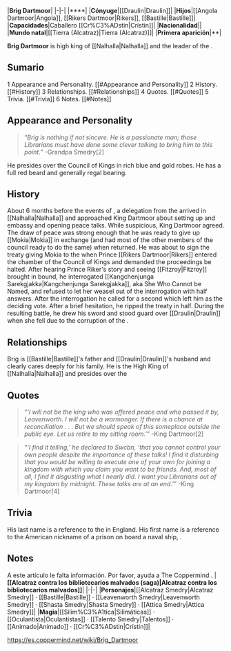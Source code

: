 |**Brig Dartmoor**|
|-|-|
|****|
|**Cónyuge**|[[Draulin\|Draulin]]|
|**Hijos**|[[Angola Dartmoor\|Angola]], [[Rikers Dartmoor\|Rikers]], [[Bastille\|Bastille]]|
|**Capacidades**|Caballero [[Cr%C3%ADstin\|Crístin]]|
|**Nacionalidad**||
|**Mundo natal**|[[Tierra (Alcatraz)\|Tierra (Alcatraz)]]|
|**Primera aparición**|**|

**Brig Dartmoor** is high king of [[Nalhalla\|Nalhalla]] and the leader of the .

## Sumario

1 Appearance and Personality. [[#Appearance and Personality]] 
2 History. [[#History]] 
3 Relationships. [[#Relationships]] 
4 Quotes. [[#Quotes]] 
5 Trivia. [[#Trivia]] 
6 Notes. [[#Notes]] 


## Appearance and Personality
>“*Brig is nothing if not sincere. He is a passionate man; those Librarians must have done some clever talking to bring him to this point.*”
\-Grandpa Smedry[2]


He presides over the Council of Kings in rich blue and gold robes. He has a full red beard and generally regal bearing.

## History
About 6 months before the events of , a delegation from the  arrived in [[Nalhalla\|Nalhalla]] and approached King Dartmoor about setting up and embassy and opening peace talks. While suspicious, King Dartmoor agreed. The draw of peace was strong enough that he was ready to give up [[Mokia\|Mokia]] in exchange (and had most of the other members of the council ready to do the same) when  returned.
He was about to sign the treaty giving Mokia to the  when Prince [[Rikers Dartmoor\|Rikers]] entered the chamber of the Council of Kings and demanded the proceedings be halted. After hearing Prince Riker's story and seeing [[Fitzroy\|Fitzroy]] brought in bound, he interrogated [[Kangchenjunga Sarekgjakka\|Kangchenjunga Sarekgjakka]], aka She Who Cannot be Named, and refused to let her weasel out of the interrogation with half answers. After the interrogation he called for a second which left him as the deciding vote. After a brief hesitation, he ripped the treaty in half.
During the resulting battle, he drew his sword and stood guard over [[Draulin\|Draulin]] when she fell due to the corruption of the .

## Relationships
Brig is [[Bastille\|Bastille]]'s father and [[Draulin\|Draulin]]'s husband and clearly cares deeply for his family.
He is the High King of [[Nalhalla\|Nalhalla]] and presides over the 

## Quotes
>“*‘I will not be the king who was offered peace and who passed it by, Leavenworth. I will not be a warmonger. If there is a chance at reconciliation . . . But we should speak of this someplace outside the public eye. Let us retire to my sitting room.’*”
\-King Dartmoor[2]


>“*‘I find it telling,’ he declared to Swcbn, ‘that you cannot control your own people despite the importance of these talks! I find it disturbing that you would be willing to execute one of your own for joining a kingdom with which you claim you want to be friends. And, most of all, I find it disgusting what I nearly did. I want you Librarians out of my kingdom by midnight. These talks are at an end.’*”
\-King Dartmoor[4]


## Trivia
His last name is a reference to the  in England. His first name is a reference to the American nickname of a prison on board a naval ship, .
## Notes

A este artículo le falta información. Por favor, ayuda a The Coppermind .
|**[[Alcatraz contra los bibliotecarios malvados (saga)\|Alcatraz contra los bibliotecarios malvados]]**|
|-|-|
|**Personajes**|[[Alcatraz Smedry\|Alcatraz Smedry]] · [[Bastille\|Bastille]] · [[Leavenworth Smedry\|Leavenworth Smedry]] · [[Shasta Smedry\|Shasta Smedry]] · [[Attica Smedry\|Attica Smedry]]|
|**Magia**|[[Silim%C3%A1tica\|Silimáticas]] · [[Oculantista\|Oculantistas]] · [[Talento Smedry\|Talentos]] · [[Animado\|Animado]] · [[Cr%C3%ADstin\|Crístin]]|



https://es.coppermind.net/wiki/Brig_Dartmoor